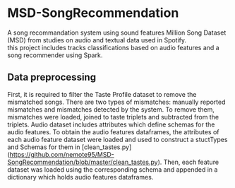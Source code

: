 # MSD-SongRecommendation
A song recommandation system using sound features
Million Song Dataset (MSD) from studies on audio and textual data used in Spotify.   
this project includes tracks classifications based on audio features and a song recommender using Spark.

## Data preprocessing

First, it is required to filter the Taste Profile dataset to remove the mismatched songs. There are two types of mismatches: manually reported mismatches and mismatches detected by the system. To remove them, mismatches were loaded, joined to taste triplets and subtracted from the triplets. 
Audio dataset includes attributes which define schemas for the audio features. To obtain the audio features dataframes, the attributes of each audio feature dataset were loaded and used to construct a stuctTypes and Schemas for them in [clean_tastes.py] (https://github.com/nemote95/MSD-SongRecommendation/blob/master/clean_tastes.py). Then, each feature dataset was loaded using the corresponding schema and appended in a dictionary which holds audio features dataframes. 

